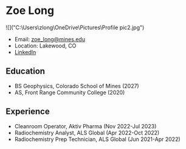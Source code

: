 # Zoe Long
![]("C:\Users\zlong\OneDrive\Pictures\Profile pic2.jpg")
- Email: zoe_long@mines.edu
- Location: Lakewood, CO
- [LinkedIn](https://linkedin.com/in/z-long)

## Education
- BS Geophysics, Colorado School of Mines (2027)
- AS, Front Range Community College (2020)

## Experience
- Cleanroom Operator, Aktiv Pharma (Nov 2022-Jul 2023)
- Radiochemistry Analyst, ALS Global (Apr 2022-Oct 2022)
- Radiochemistry Prep Technician, ALS Global (Jun 2021-Apr 2022)


